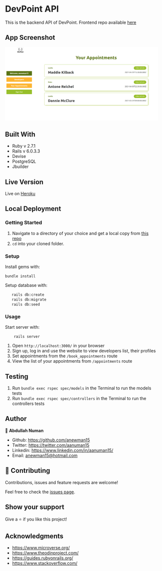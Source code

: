# DevPoint API
This is the backend API of DevPoint. Frontend repo available [here](https://github.com/anewman15/dev-point-react/)

## App Screenshot
![app screenshot](./app-screenshot.png)

## Built With

* Ruby v 2.7.1
* Rails v 6.0.3.3
* Devise
* PostgreSQL
* Jbuilder

## Live Version
Live on [Heroku](https://anewman15-dev-point.herokuapp.com/)

## Local Deployment

### Getting Started

1. Navigate to a directory of your choice and get a local copy from [this repo](https://github.com/anewman15/dev-point/)
2. `cd` into your cloned folder.

### Setup

Install gems with:

```
bundle install
```

Setup database with:

```
   rails db:create
   rails db:migrate
   rails db:seed
```

### Usage

Start server with:

```
    rails server
```

1. Open `http://localhost:3000/` in your browser
2. Sign up, log in and use the website to view developers list, their profiles
3. Set appointments from the `/book_appointments` route
4. View the list of your appointments from `/appointments` route

## Testing
1. Run `bundle exec rspec spec/models` in the Terminal to run the models tests
2. Run `bundle exec rspec spec/controllers` in the Terminal to run the controllers tests

## Author
👤 **Abdullah Numan**

- Github:   https://github.com/anewman15
- Twitter:  https://twitter.com/aanuman15
- Linkedin: https://www.linkedin.com/in/aanuman15/
- Email:    anewman15@hotmail.com

## 🤝 Contributing

Contributions, issues and feature requests are welcome!

Feel free to check the [issues page](https://github.com/anewman15/dev-point/issues/).

## Show your support

Give a ⭐️ if you like this project!


## Acknowledgments

- https://www.microverse.org/
- https://www.theodinproject.com/
- https://guides.rubyonrails.org/
- https://www.stackoverflow.com/
